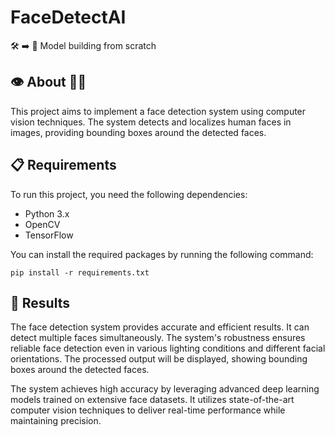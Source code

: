 # FaceDetectAI
🛠 ➡️ 🏡 Model building from scratch

## 👁️ About 👨‍💻

This project aims to implement a face detection system using computer vision techniques. The system detects and localizes human faces in images, providing bounding boxes around the detected faces.

## 📋 Requirements

To run this project, you need the following dependencies:

- Python 3.x
- OpenCV
- TensorFlow

You can install the required packages by running the following command:

```shell
pip install -r requirements.txt
```

## 🎯 Results
The face detection system provides accurate and efficient results. It can detect multiple faces simultaneously. The system's robustness ensures reliable face detection even in various lighting conditions and different facial orientations. The processed output will be displayed, showing bounding boxes around the detected faces.

The system achieves high accuracy by leveraging advanced deep learning models trained on extensive face datasets. It utilizes state-of-the-art computer vision techniques to deliver real-time performance while maintaining precision.
